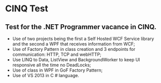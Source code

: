 # CINQ Test # 

## Test for the .NET Programmer vacance in CINQ. ##

* Use of two projects being the first a Self Hosted WCF Service library and the second a WPF that receives information from WCF;
* Use of Factory Pattern in class creation and 3 endpoints for communication: HTTP, TCP and webHTTP;
* Use LINQ to Data, ListView and BackgroundWorker to keep UI responsive all the time no DeadLocks;
* Use of class in WPF in GoF Factory Pattern;
* Use of VS 2013 in C # language.
